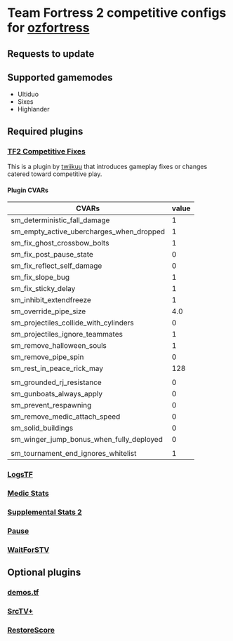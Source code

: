 # Team Fortress 2 competitive configs for [ozfortress](https://ozfortress.com/)

## Requests to update

## Supported gamemodes

- Ultiduo
- Sixes
- Highlander

## Required plugins

### [TF2 Competitive Fixes](https://github.com/ldesgoui/tf2-comp-fixes)

This is a plugin by [twiikuu](https://github.com/ldesgoui) that introduces gameplay fixes or changes catered toward competitive play.

#### Plugin CVARs

| CVARs                                    | value |
| ---------------------------------------- | ----- |
| sm_deterministic_fall_damage             | 1     |
| sm_empty_active_ubercharges_when_dropped | 1     |
| sm_fix_ghost_crossbow_bolts              | 1     |
| sm_fix_post_pause_state                  | 0     |
| sm_fix_reflect_self_damage               | 0     |
| sm_fix_slope_bug                         | 1     |
| sm_fix_sticky_delay                      | 1     |
| sm_inhibit_extendfreeze                  | 1     |
| sm_override_pipe_size                    | 4.0   |
| sm_projectiles_collide_with_cylinders    | 0     |
| sm_projectiles_ignore_teammates          | 1     |
| sm_remove_halloween_souls                | 1     |
| sm_remove_pipe_spin                      | 0     |
| sm_rest_in_peace_rick_may                | 128   |
|                                          |       |
| sm_grounded_rj_resistance                | 0     |
| sm_gunboats_always_apply                 | 0     |
| sm_prevent_respawning                    | 0     |
| sm_remove_medic_attach_speed             | 0     |
| sm_solid_buildings                       | 0     |
| sm_winger_jump_bonus_when_fully_deployed | 0     |
|                                          |       |
| sm_tournament_end_ignores_whitelist      | 1     |

### [LogsTF](https://github.com/F2/F2s-sourcemod-plugins)

### [Medic Stats](https://github.com/F2/F2s-sourcemod-plugins)

### [Supplemental Stats 2](https://github.com/F2/F2s-sourcemod-plugins)

### [Pause](https://github.com/l-Aad-l/updated-pause-plugin)

### [WaitForSTV](https://github.com/F2/F2s-sourcemod-plugins)

## Optional plugins

### [demos.tf](https://github.com/demostf/plugin)

### [SrcTV+](https://github.com/dalegaard/srctvplus)

### [RestoreScore](https://github.com/F2/F2s-sourcemod-plugins)
